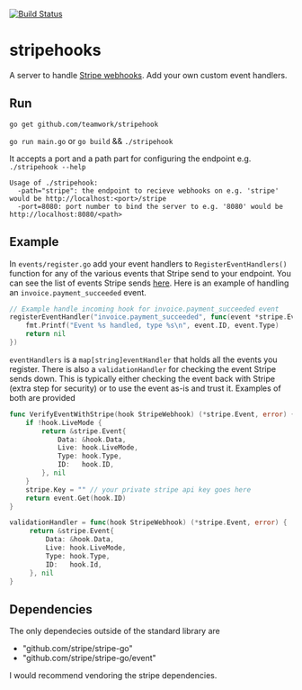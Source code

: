 [![Build Status](https://travis-ci.org/Teamwork/stripehook.svg?branch=master)](https://travis-ci.org/Teamwork/stripehook)

# stripehooks

A server to handle [Stripe webhooks](https://stripe.com/docs/webhooks). Add your own custom event handlers. 

## Run
`go get github.com/teamwork/stripehook`

`go run main.go` or `go build` && `./stripehook`

It accepts a port and a path part for configuring the endpoint e.g. `./stripehook --help`

```
Usage of ./stripehook:
  -path="stripe": the endpoint to recieve webhooks on e.g. 'stripe' would be http://localhost:<port>/stripe
  -port=8080: port number to bind the server to e.g. '8080' would be http://localhost:8080/<path>
```

## Example

In `events/register.go` add your event handlers to `RegisterEventHandlers()` function for any of the various events that Stripe send to your endpoint. You can see the list of events Stripe sends [here](https://stripe.com/docs/api#event_types). Here is an example of handling an `invoice.payment_succeeded` event. 

```go
// Example handle incoming hook for invoice.payment_succeeded event
registerEventHandler("invoice.payment_succeeded", func(event *stripe.Event) error {
    fmt.Printf("Event %s handled, type %s\n", event.ID, event.Type)
    return nil
})
```

`eventHandlers` is a `map[string]eventHandler` that holds all the events you register. There is also a `validationHandler` for checking the event Stripe sends down. This is typically either checking the event back with Stripe (extra step for security) or to use the event as-is and trust it. Examples of both are provided

```go
func VerifyEventWithStripe(hook StripeWebhook) (*stripe.Event, error) {
    if !hook.LiveMode {
        return &stripe.Event{
            Data: &hook.Data,
            Live: hook.LiveMode,
            Type: hook.Type,
            ID:   hook.ID,
        }, nil
    }
    stripe.Key = "" // your private stripe api key goes here
    return event.Get(hook.ID)
}
```

```go
validationHandler = func(hook StripeWebhook) (*stripe.Event, error) {
     return &stripe.Event{
         Data: &hook.Data,
         Live: hook.LiveMode,
         Type: hook.Type,
         ID:   hook.Id,
     }, nil
}
```

## Dependencies
The only dependecies outside of the standard library are
* "github.com/stripe/stripe-go"
* "github.com/stripe/stripe-go/event"

I would recommend vendoring the stripe dependencies. 

